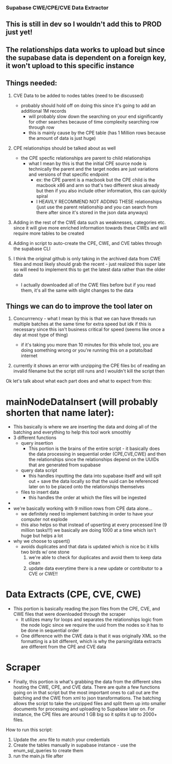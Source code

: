 ### Supabase CWE/CPE/CVE Data Extractor

## This is still in dev so I wouldn't add this to PROD just yet!
## The relationships data works to upload but since the supabase data is dependent on a foreign key, it won't upload to this specific instance

## Things needed:
1) CVE Data to be added to nodes tables (need to be discussed)
    - probably should hold off on doing this since it's going to add an additional 1M records
        - will probably slow down the searching on your end significantly for other searches because of time complexity searching row through row
        - this is mainly cause by the CPE table (has 1 Million rows because the amount of data is just huge)

2) CPE relationships should be talked about as well
    - the CPE specfic relationships are parent to child relationships
        - what I mean by this is that the initial CPE source node is technically the parent and the target nodes are just variations and versions of that specific endpoint
            - ex: the CPE parent is a macbook but the CPE child is the macbook x86 and arm so that's two different skus already but then if you also include other information, this can quickly spiral 
            - I HEAVILY RECOMMEND NOT ADDING THESE relationships (just use the parent relationship and you can search from there after since it's stored in the json data anyways)

3) Adding in the rest of the CWE data such as weaknesses, categories etc. since it will give more enriched information towards these CWEs and will require more tables to be created 

4) Adding in script to auto-create the CPE, CWE, and CVE tables through the supabase CLI

5) I think the original github is only taking in the archived data from CWE files and most likely should grab the recent - just realized this super late so will need to implement this to get the latest data rather than the older data
    - I actually downloaded all of the CWE files before but if you read them, it's all the same with slight changes to the data


## Things we can do to improve the tool later on
1) Concurrrency - what I mean by this is that we can have threads run multiple batches at the same time for extra speed but idk if this is necessary since this isn't business critical for speed (seems like once a day at most type of thing) 
    - if it's taking you more than 10 minutes for this whole tool, you are doing something wrong or you're running this on a potato/bad internet

2) currently it shows an error with unzipping the CPE files bc of reading an invalid filename but the script still runs and I wouldn't kill the script then


Ok let's talk about what each part does and what to expect from this:
# mainNodeDataInsert (will probably shorten that name later):
- This basically is where we are inserting the data and doing all of the batching and everything to help this tool work smoothly
- 3 different functions
    - query insertion
        - This portion is the brains of the entire script - it basically does the data processing in sequential order (CPE,CVE,CWE) and then the relationships since the relationships depend on the UUIDs that are generated from supabase
    - query data script
        - this handles inputting the data into supabase itself and will spit out + save the data locally so that the uuid can be referenced later on to be placed onto the relationships themselves
    - files to insert data
        - this handles the order at which the files will be ingested
- 
- we're basically working with 9 million rows from CPE data alone...
    - we definitely need to implement batching in order to have your computer not explode
    - this also helps so that instead of upserting at every processed line (9 million tasks!!!) we basically are doing 1000 at a time which isn't huge but helps a lot
- why we choose to upsert()
    - avoids duplicates and that data is updated which is nice bc it kills two birds w/ one stone 
        1) we're able to check for duplicates and avoid them to keep data clean
        2) update data everytime there is a new update or contributor to a CVE or CWE!!

# Data Extracts (CPE, CVE, CWE)
- This portion is basically reading the json files from the CPE, CVE, and CWE files that were downloaded through the scraper
    - It utilizes many for loops and separates the relationships logic from the node logic since we require the uuid from the nodes so it has to be done in sequential order
    - One difference with the CWE data is that it was originally XML so the formatting is a bit different, which is why the parsing/data extracts are different from the CPE and CVE data

# Scraper
- Finally, this portion is what's grabbing the data from the different sites hosting the CWE, CPE, and CVE data. There are quite a few functions going on in that script but the most important ones to call out are the batching and the CWE from xml to json transformations. The batching allows the script to take the unzipped files and split them up into smaller documents for processing and uploading to Supabase later on. For instance, the CPE files are around 1 GB big so it splits it up to 2000+ files.


How to run this script:
1) Update the .env file to match your credentials
2) Create the tables manually in supabase instance - use the enum_sql_queries to create them
3) run the main.js file after